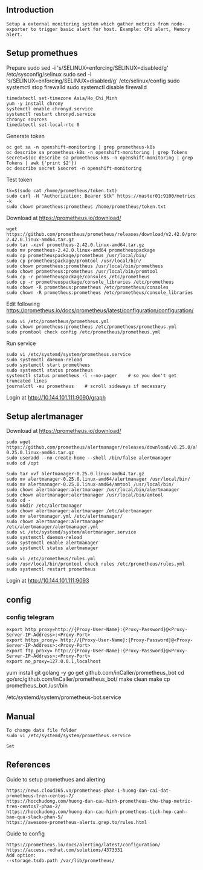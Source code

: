 ## Introduction

    Setup a external monitoring system which gather metrics from node-exporter to trigger basic alert for host. Example: CPU alert, Memory alert. 

## Setup promethues

Prepare
    sudo sed -i 's/SELINUX=enforcing/SELINUX=disabled/g' /etc/sysconfig/selinux
    sudo sed -i 's/SELINUX=enforcing/SELINUX=disabled/g' /etc/selinux/config
    sudo systemctl stop firewalld
    sudo systemctl disable firewalld

    timedatectl set-timezone Asia/Ho_Chi_Minh
    yum -y install chrony
    systemctl enable chronyd.service
    systemctl restart chronyd.service
    chronyc sources
    timedatectl set-local-rtc 0

Generate token
    
    oc get sa -n openshift-monitoring | grep prometheus-k8s
    oc describe sa prometheus-k8s -n openshift-monitoring | grep Tokens
    secret=$(oc describe sa prometheus-k8s -n openshift-monitoring | grep Tokens | awk {'print $2'})
    oc describe secret $secret -n openshift-monitoring

Test token

    tk=$(sudo cat /home/prometheus/token.txt)
    sudo curl -H "Authorization: Bearer $tk" https://master01:9100/metrics -k
    sudo chown prometheus:prometheus /home/prometheus/token.txt

Download at https://prometheus.io/download/
    
    wget https://github.com/prometheus/prometheus/releases/download/v2.42.0/prometheus-2.42.0.linux-amd64.tar.gz
    sudo tar -xzvf prometheus-2.42.0.linux-amd64.tar.gz 
    sudo mv prometheus-2.42.0.linux-amd64 prometheuspackage
    sudo cp prometheuspackage/prometheus /usr/local/bin/
    sudo cp prometheuspackage/promtool /usr/local/bin/
    sudo chown prometheus:prometheus /usr/local/bin/prometheus
    sudo chown prometheus:prometheus /usr/local/bin/promtool
    sudo cp -r prometheuspackage/consoles /etc/prometheus
    sudo cp -r prometheuspackage/console_libraries /etc/prometheus
    sudo chown -R prometheus:prometheus /etc/prometheus/consoles
    sudo chown -R prometheus:prometheus /etc/prometheus/console_libraries

Edit following https://prometheus.io/docs/prometheus/latest/configuration/configuration/

    sudo vi /etc/prometheus/prometheus.yml
    sudo chown prometheus:prometheus /etc/prometheus/prometheus.yml
    sudo promtool check config /etc/prometheus/prometheus.yml

Run service

    sudo vi /etc/systemd/system/prometheus.service
    sudo systemctl daemon-reload
    sudo systemctl start prometheus
    sudo systemctl status prometheus
    systemctl status prometheus -l --no-pager    # so you don't get truncated lines
    journalctl -eu prometheus    # scroll sideways if necessary

Login at
    http://10.144.101.111:9090/graph
    
## Setup alertmanager

Download at https://prometheus.io/download/
    
    sudo wget https://github.com/prometheus/alertmanager/releases/download/v0.25.0/alertmanager-0.25.0.linux-amd64.tar.gz
    sudo useradd --no-create-home --shell /bin/false alertmanager
    sudo cd /opt
    
    sudo tar xvf alertmanager-0.25.0.linux-amd64.tar.gz
    sudo mv alertmanager-0.25.0.linux-amd64/alertmanager /usr/local/bin/
    sudo mv alertmanager-0.25.0.linux-amd64/amtool /usr/local/bin/
    sudo chown alertmanager:alertmanager /usr/local/bin/alertmanager
    sudo chown alertmanager:alertmanager /usr/local/bin/amtool
    sudo cd -
    sudo mkdir /etc/alertmanager
    sudo chown alertmanager:alertmanager /etc/alertmanager
    sudo mv alertmanager.yml /etc/alertmanager/
    sudo chown alertmanager:alertmanager /etc/alertmanager/alertmanager.yml
    sudo vi /etc/systemd/system/alertmanager.service
    sudo systemctl daemon-reload
    sudo systemctl enable alertmanager
    sudo systemctl status alertmanager

    sudo vi /etc/prometheus/rules.yml 
    sudo /usr/local/bin/promtool check rules /etc/prometheus/rules.yml 
    sudo systemctl restart prometheus

Login at
    http://10.144.101.111:9093


## config

### config telegram

    export http_proxy=http://{Proxy-User-Name}:{Proxy-Password}@<Proxy-Server-IP-Address>:<Proxy-Port>
    export https_proxy= http://{Proxy-User-Name}:{Proxy-Password}@<Proxy-Server-IP-Address>:<Proxy-Port>
    export ftp_proxy= http://{Proxy-User-Name}:{Proxy-Password}@<Proxy-Server-IP-Address>:<Proxy-Port>
    export no_proxy=127.0.0.1,localhost

   yum install git golang -y
   go get github.com/inCaller/prometheus_bot
   cd go/src/github.com/inCaller/prometheus_bot/
   make clean
   make
   cp prometheus_bot /usr/bin

   /etc/systemd/system/prometheus-bot.service

## Manual

    To change data file folder
    sudo vi /etc/systemd/system/prometheus.service

    Set 

## References

Guide to setup promethues and alerting

    https://news.cloud365.vn/prometheus-phan-1-huong-dan-cai-dat-prometheus-tren-centos-7/
    https://hocchudong.com/huong-dan-cau-hinh-prometheus-thu-thap-metric-tren-centos7-phan-2/
    https://hocchudong.com/huong-dan-cau-hinh-prometheus-tich-hop-canh-bao-qua-slack-phan-5/
    https://awesome-prometheus-alerts.grep.to/rules.html

Guide to config 

    https://prometheus.io/docs/alerting/latest/configuration/
    https://access.redhat.com/solutions/4373331
    Add option:
    --storage.tsdb.path /var/lib/prometheus/
